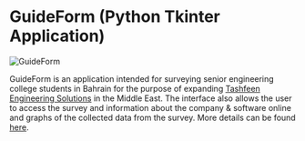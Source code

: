 # GuideForm (Python Tkinter Application)

![GuideForm](https://github.com/emansarahafi/GuideFormPython/assets/85173630/9fd5e911-7320-4f9a-9cb4-5ad9d5ff2b0c)

GuideForm is an application intended for surveying senior engineering college students in Bahrain for the purpose of expanding [Tashfeen Engineering Solutions](https://tashfeen.tech/) in the Middle East.
The interface also allows the user to access the survey and information about the company & software online and graphs of the collected data from the survey. More details can be found [here](https://www.geotashfeen.tech/Data_Extarction.php).
